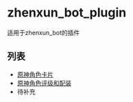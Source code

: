 # zhenxun_bot_plugin
适用于zhenxun_bot的插件

## 列表
- [原神角色卡片](https://github.com/zhenxun-org/zhenxun_bot-tg/tree/main/plugins/genshin/almanac](https://github.com/CRAZYShimakaze/zhenxun_plugin/tree/main/genshin_role_card))
- [原神角色评级和配装](https://github.com/CRAZYShimakaze/zhenxun_plugin/tree/main/genshin_equip_recommand)
- 待补充
